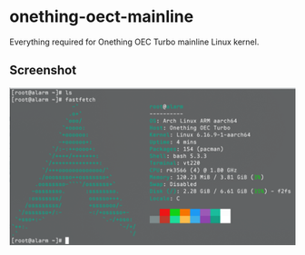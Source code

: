 # onething-oect-mainline
Everything required for Onething OEC Turbo mainline Linux kernel.
## Screenshot
<img src="image.png">
